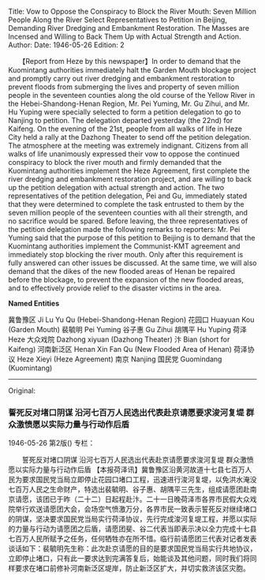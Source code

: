 Title: Vow to Oppose the Conspiracy to Block the River Mouth: Seven Million People Along the River Select Representatives to Petition in Beijing, Demanding River Dredging and Embankment Restoration. The Masses are Incensed and Willing to Back Them Up with Actual Strength and Action.
Author:
Date: 1946-05-26
Edition: 2

　　【Report from Heze by this newspaper】In order to demand that the Kuomintang authorities immediately halt the Garden Mouth blockage project and promptly carry out river dredging and embankment restoration to prevent floods from submerging the lives and property of seven million people in the seventeen counties along the old course of the Yellow River in the Hebei-Shandong-Henan Region, Mr. Pei Yuming, Mr. Gu Zihui, and Mr. Hu Yuping were specially selected to form a petition delegation to go to Nanjing to petition. The delegation departed yesterday (the 22nd) for Kaifeng. On the evening of the 21st, people from all walks of life in Heze City held a rally at the Dazhong Theater to send off the petition delegation. The atmosphere at the meeting was extremely indignant. Citizens from all walks of life unanimously expressed their vow to oppose the continued conspiracy to block the river mouth and firmly demanded that the Kuomintang authorities implement the Heze Agreement, first complete the river dredging and embankment restoration project, and are willing to back up the petition delegation with actual strength and action. The two representatives of the petition delegation, Pei and Gu, immediately stated that they were determined to complete the task entrusted to them by the seven million people of the seventeen counties with all their strength, and no sacrifice would be spared. Before leaving, the three representatives of the petition delegation made the following remarks to reporters: Mr. Pei Yuming said that the purpose of this petition to Beijing is to demand that the Kuomintang authorities implement the Communist-KMT agreement and immediately stop blocking the river mouth. Only after this requirement is fully answered can other issues be discussed. At the same time, we will also demand that the dikes of the new flooded areas of Henan be repaired before the blockage, to prevent the expansion of the new flooded areas, and to effectively provide relief to the disaster victims in the area.



**Named Entities**


冀鲁豫区  Ji Lu Yu Qu (Hebei-Shandong-Henan Region)
花园口  Huayuan Kou (Garden Mouth)
裴毓明  Pei Yuming
谷子惠  Gu Zihui
胡隅平  Hu Yuping
荷泽  Heze
大众戏院  Dazhong xiyuan (Dazhong Theater)
汴  Bian (short for Kaifeng)
河南新泛区  Henan Xin Fan Qu (New Flooded Area of Henan)
荷泽协议  Heze Xieyi (Heze Agreement)
南京  Nanjing
国民党  Guomindang (Kuomintang)



<hr /> 

Original: 


### 誓死反对堵口阴谋  沿河七百万人民选出代表赴京请愿要求浚河复堤  群众激愤愿以实际力量与行动作后盾

1946-05-26
第2版()
专栏：

　　誓死反对堵口阴谋
    沿河七百万人民选出代表赴京请愿要求浚河复堤
    群众激愤愿以实际力量与行动作后盾
    【本报荷泽讯】冀鲁豫区沿黄河故道十七县七百万人民为要求国民党当局立即停止花园口堵口工程，迅速进行浚河复堤，以免洪水淹没七百万人民之生命财产，特选出裴毓明、谷子惠、胡隅平三先生，组成请愿团赴南京请愿，该团已于昨（二十二）日起程赴汴。二十一日晚荷泽市各界市民假大众戏院举行欢送请愿团大会，会场空气愤激万分，各界市民一致表示誓死反对继续堵口的阴谋，坚决要求国民党当局实行荷泽协议，先行完成浚河复堤工程，并愿以实际的力量与行动为请愿团之后盾，请愿团斐、谷二代表当即表示决以全力完成十七县七百万人民所赋予之任务，任何牺牲亦在所不惜。临行前请愿团三代表对记者发表谈话如下：裴毓明先生称：此次赴京请愿的目的是要求国民党当局实行共地协议，立即停止堵口，只有此一要求达到完满答复后，始能谈及其他问题，同时我们将同样要求在堵口前修补河南新泛区堤岸，防止新泛区扩大，并切实救济该区灾胞。
